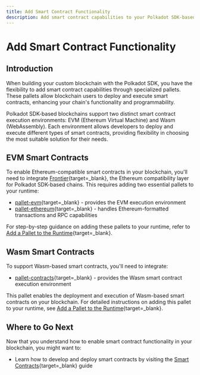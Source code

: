 ```yaml
---
title: Add Smart Contract Functionality
description: Add smart contract capabilities to your Polkadot SDK-based blockchain. Explore EVM and Wasm integration for enhanced chain functionality.
---
```


# Add Smart Contract Functionality

## Introduction

When building your custom blockchain with the Polkadot SDK, you have the flexibility to add smart contract capabilities through specialized pallets. These pallets allow blockchain users to deploy and execute smart contracts, enhancing your chain's functionality and programmability.

Polkadot SDK-based blockchains support two distinct smart contract execution environments: EVM (Ethereum Virtual Machine) and Wasm (WebAssembly). Each environment allows developers to deploy and execute different types of smart contracts, providing flexibility in choosing the most suitable solution for their needs.

## EVM Smart Contracts

To enable Ethereum-compatible smart contracts in your blockchain, you'll need to integrate [Frontier](https://github.com/polkadot-evm/frontier){target=\_blank}, the Ethereum compatibility layer for Polkadot SDK-based chains. This requires adding two essential pallets to your runtime:

- [pallet-evm](https://github.com/polkadot-evm/frontier/tree/master/frame/evm){target=\_blank} - provides the EVM execution environment
- [pallet-ethereum](https://github.com/polkadot-evm/frontier/tree/master/frame/ethereum){target=\_blank} - handles Ethereum-formatted transactions and RPC capabilities

For step-by-step guidance on adding these pallets to your runtime, refer to [Add a Pallet to the Runtime](/develop/blockchains/custom-blockchains/add-existing-pallets/){target=\_blank}.

## Wasm Smart Contracts

To support Wasm-based smart contracts, you'll need to integrate:

- [pallet-contracts](https://docs.rs/pallet-contracts/latest/pallet_contracts/index.html#contracts-pallet){target=\_blank} - provides the Wasm smart contract execution environment

This pallet enables the deployment and execution of Wasm-based smart contracts on your blockchain. For detailed instructions on adding this pallet to your runtime, see [Add a Pallet to the Runtime](){target=\_blank}.

## Where to Go Next

Now that you understand how to enable smart contract functionality in your blockchain, you might want to:

- Learn how to develop and deploy smart contracts by visiting the [Smart Contracts](/develop/smart-contracts/overview){target=\_blank} guide